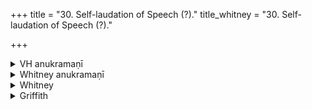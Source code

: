 +++
title = "30. Self-laudation of Speech (?)."
title_whitney = "30. Self-laudation of Speech (?)."

+++

<details><summary>VH anukramaṇī</summary>

राष्ट्रदेवी ।  
१- ८ अथर्वा। सर्वरूपा सर्वात्मिका सर्वदेवमयी वाक्। त्रिष्टुप्, ६ जगती।
</details>

<details><summary>Whitney anukramaṇī</summary>

[Atharvan.—aṣṭarcam. vāgdevatyam. trāiṣṭubham: 6.jagati.]
</details>



<details><summary>Whitney</summary>

### Comment
Not found in Pāipp., but is, with a few insignificant variants, RV. x. 125 (but in the verse-order 1, 3, 5, 4, 6, 2, 7, 8), a hymn ascribed by the tradition to Vāc Āmbhṛṇī, or
'Speech, daughter of Ambhṛṇa'; but there is an utter absence in the details of anything distinctly pointing to speech, and we can only believe that the attribution is an old conjecture, a suggested solution of a riddle, which "space," or "faith," or "right"
(ṛtá) would have equally satisfied. But the explanation is universally accepted among Hindu authorities, old and new, and hardly questioned by European scholars. The hymn is used by Kāuś. in the ceremony (10. 16-9) for generation of wisdom (medhājanana), being said over a child before taking of the breast, and also at its first use of speech; also in the same ceremony as forming part of the upanayana (57. 31) ⌊so the comm. and Keśava: but the hymn is not included in the āyuṣya gaṇa⌋; and again in the dismissal ⌊utsarjana, says the comm.⌋ from Vedic study (139. 15). ⌊With regard to the intention of Kāuś. 139. 15 the reader may consult Whitney's notes to the passages there cited by pratīka.⌋


### Translations
Translated: by Colebrooke, Asiatick Researches, vol. viii, Calcutta, 1805, or Miscellaneous Essays, i.2 p. 28 (Whitney, in his notes to this essay, l.c., p. 113, gives a "closer version," "in the original metre," and with an introduction); translated, further, by the RV. translators; and also by Weber, in his article, Vāc und λόγος, Ind. Stud. ix. (1865) 473; Deussen, Geschichte, i. 1. 146 f.; Griffith, i. 171; Weber, xviii. 117. Here Weber gives references to discussions by himself, by Garbe, and by Max Müller, of the possible connection of the Neo-Platonic λόγος-idea with Indic thought.
</details>

<details><summary>Griffith</summary>

A glorification of vak or speech
</details>

